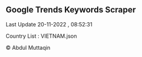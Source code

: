 

## Google Trends Keywords Scraper 
 
Last Update 20-11-2022 , 08:52:31

Country List :
VIETNAM.json



© Abdul Muttaqin 
